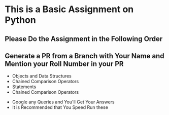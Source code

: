 # This is a Basic Assignment on Python 
## Please Do the Assignment in the Following Order

## Generate a PR from a Branch with Your Name and Mention your Roll Number in your PR
- Objects and Data Structures 
- Chained Comparison Operators 
- Statements 
- Chained Comparison Operators

* Google any Queries and You'll Get Your Answers 
* It is Recommended that You Speed Run these 
